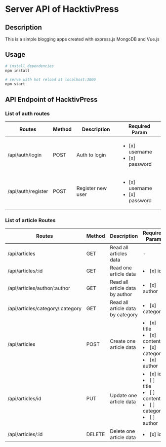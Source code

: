 # Server API of HacktivPress

## Description

This is a simple blogging apps created with express.js MongoDB and Vue.js

## Usage

``` bash
# install dependencies
npm install

# serve with hot reload at localhost:3000
npm start

```

## API Endpoint of HacktivPress

### List of auth routes

|Routes|Method|Description|Required Param|
|-------|------|-------|-------|
|/api/auth/login|POST|Auth to login|<ul><li>[x] username </li><li>[x] password </li></ul>|
|/api/auth/register|POST|Register new user|<ul><li>[x] username</li><li>[x] password</li></ul>|

### List of article Routes

|Routes|Method|Description|Required Param|
|-------|------|-------|-------|
|/api/articles|GET|Read all articles data|-|
|/api/articles/:id|GET|Read one article data|<li>[x] id</li>|
|/api/articles/author/:author|GET|Read all article data by author|<li>[x] author</li>|
|/api/articles/category/:category|GET|Read all article data by category|<li>[x] category</li>|
|/api/articles|POST|Create one article data|<li>[x] title</li><li>[x] content</li><li>[x] category</li><li>[x] author</li>|
|/api/articles/id|PUT|Update one article data|<li>[x] id</li><li>[ ] title</li><li>[ ] content</li><li>[ ] category</li><li>[ ] author</li>|
|/api/articles/:id|DELETE|Delete one article data|<li>[x] id</li>|
